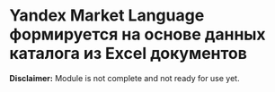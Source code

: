 # Yandex Market Language формируется на основе данных каталога из Excel документов
**Disclaimer:** Module is not complete and not ready for use yet.